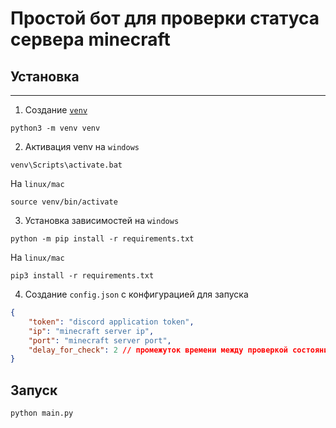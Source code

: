 # Простой бот для проверки статуса сервера minecraft

## Установка
--- 
1. Создание [`venv`](https://docs.python.org/3/library/venv.html) 
```
python3 -m venv venv
```
2. Активация venv 
на `windows`
```
venv\Scripts\activate.bat
```
На `linux/mac`
```
source venv/bin/activate
```
3.  Установка зависимостей
на `windows`
```
python -m pip install -r requirements.txt
```
На `linux/mac`
```
pip3 install -r requirements.txt
```
4. Создание `config.json` с конфигурацией для запуска
```json
{
    "token": "discord application token",
    "ip": "minecraft server ip",
    "port": "minecraft server port",
    "delay_for_check": 2 // промежуток времени между проверкой состояния сервера
}
```

## Запуск
```bash
python main.py
```
